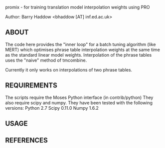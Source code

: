 promix - for training translation model interpolation weights using PRO

Author: Barry Haddow <bhaddow [AT] inf.ed.ac.uk>

ABOUT
-----

The code here provides the "inner loop" for a batch tuning algorithm (like MERT) which 
optimises phrase table interpolation weights at the same time as the standard linear
model weights. Interpolation of the phrase tables uses the "naive" method of tmcombine.

Currently it only works on interpolations of two phrase tables.


REQUIREMENTS
------------
The scripts require the Moses Python interface (in contrib/python)
They also require scipy and numpy. They have been tested with the following versions:
  Python 2.7
  Scipy 0.11.0
  Numpy 1.6.2


USAGE
-----


REFERENCES
----------
